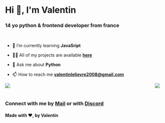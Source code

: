 
# Hi 👋, I'm Valentin

### 14 yo python & frontend developer from france
<br>

- 🌱 I’m currently learning **JavaSript**

- 👨‍💻 All of my projects are available [**here**](https://valentinlvrr.github.io/)

- 💬 Ask me about **Python**

- 📫 How to reach me **valentinlelievre2008@gmail.com**

<div class="lan">

<img src="https://github-readme-stats.vercel.app/api/top-langs/?username=ValentinLvrr&orgs=Shadow-Hoods&show_icons=true&hide_border=true&count_private=true&theme=github_dark&locale=en">
<img src="https://skillicons.dev/icons?i=html,css,js,github,raspberrypi,linux,react,python,markdown,vscode&theme=dark&perline=3">

</div>

<br>

### Connect with me by [**Mail**](mailto:valentinlelievre2008@gmail.com) or with [**Discord**](https://discord.com/users/768049100238225418)


#### Made with ❤, by Valentin

<style>
div.lan {
    display: flex;
    justify-content: space-between;
}
</style>